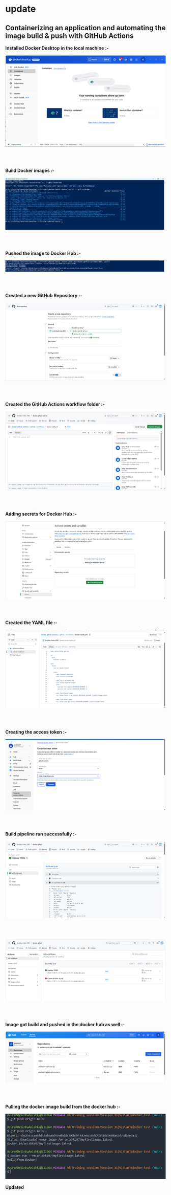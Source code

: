 # update
## Containerizing an application and automating the image build & push with GitHub Actions

**Installed Docker Desktop in the local machine :-**

![alt text](./img/image2.png)

<br>
<br>

**Build Docker images :-**

![alt text](./img/image3.png)

<br>
<br>

**Pushed the image to Docker Hub :-**

![alt text](./img/image4.png)

<br>
<br>

**Created a new GitHub Repository :-**

![alt text](./img/image1.png)

<br>
<br>

**Created the GitHub Actions workflow folder :-**

![alt text](./img/image5.png)

<br>
<br>

**Adding secrets for Docker Hub :-**

![alt text](./img/image6.png)

<br>
<br>

**Created the YAML file :-**

![alt text](./img/image7.png)

<br>
<br>

**Creating the access token :-**

![alt text](./img/image8.png)

<br>
<br>

**Build pipeline run successfully :-**

![alt text](./img/image9.png)

<br>
<br>


![alt text](./img/image10.png)

<br>
<br>

**Image got build and pushed in the docker hub as well :-**

![alt text](./img/image11.png)

<br>
<br>

**Pulling the docker image build from the docker hub :-**

![alt text](./img/image12.png)

**Updated**
